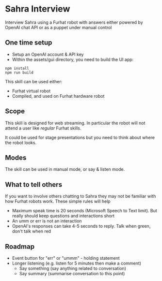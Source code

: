 # Sahra Interview

Interview Sahra using a Furhat robot with answers either powered by OpenAI chat API or as a puppet under manual control

## One time setup
* Setup an OpenAI account & API key
* Within the assets/gui directory, you need to build the UI app:
```
npm install
npm run build
```

This skill can be used either:
* Furhat virtual robot
* Compiled, and used on Furhat hardware robot

## Scope

This skill is designed for web streaming. In particular the robot will not attend a user like _regular_ Furhat skills.

It could be used for stage presentations but you need to think about where the robot looks.

## Modes

The skill can be used in manual mode, or say & listen mode.

## What to tell others

If you want to involve others chatting to Sahra they may not be familiar with how Furhat robots work. These simple rules will help

* Maximum speak time is 20 seconds (Microsoft Speech to Text limit). But really should keep questions and interactions short
* An umm or err is not an interaction
* OpenAI's responses can take 4-5 seconds to reply. Talk when green, don't talk when red

## Roadmap

* Event button for "err" or "ummm" - holding statement
* Longer listening (e.g. listen for 5 minutes then make a comment)
  * Say something (say anything related to conversation)
  * Say summary (summarise conversation to this point)
